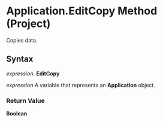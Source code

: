 
# Application.EditCopy Method (Project)

Copies data.


## Syntax

 _expression_. **EditCopy**

 _expression_ A variable that represents an **Application** object.


### Return Value

 **Boolean**


